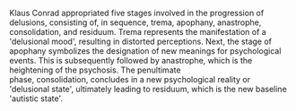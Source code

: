 Klaus Conrad appropriated five stages involved in the progression of delusions, consisting of, in sequence, trema, apophany, anastrophe, consolidation, and residuum. Trema represents the manifestation of a 'delusional mood', resulting in distorted perceptions. Next, the stage of apophany symbolizes the designation of new meanings for psychological events. This is subsequently followed by anastrophe, which is the heightening of the psychosis. The penultimate phase, consolidation, concludes in a new psychological reality or  'delusional state', ultimately leading to residuum, which is the new baseline 'autistic state'.